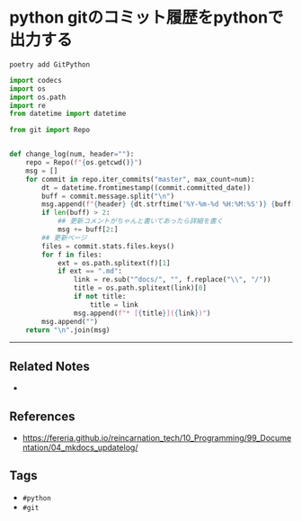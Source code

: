 # python gitのコミット履歴をpythonで出力する
`poetry add GitPython` 

```python
import codecs
import os
import os.path
import re
from datetime import datetime

from git import Repo


def change_log(num, header=""):
    repo = Repo(f"{os.getcwd()}")
    msg = []
    for commit in repo.iter_commits("master", max_count=num):
        dt = datetime.fromtimestamp((commit.committed_date))
        buff = commit.message.split("\n")
        msg.append(f"{header} {dt.strftime('%Y-%m-%d %H:%M:%S')} {buff[0]}")
        if len(buff) > 2:
            ## 更新コメントがちゃんと書いてあったら詳細を書く
            msg += buff[2:]
        ## 更新ページ
        files = commit.stats.files.keys()
        for f in files:
            ext = os.path.splitext(f)[1]
            if ext == ".md":
                link = re.sub("^docs/", "", f.replace("\\", "/"))
                title = os.path.splitext(link)[0]
                if not title:
                    title = link
                msg.append(f"* [{title}]({link})")
        msg.append("")
    return "\n".join(msg)

```

---
## Related Notes
- 

## References
- https://fereria.github.io/reincarnation_tech/10_Programming/99_Documentation/04_mkdocs_updatelog/

## Tags
- `#python` 
- `#git`